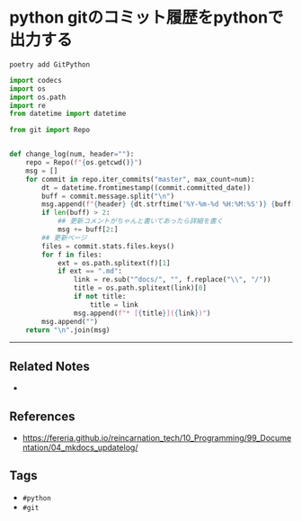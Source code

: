 # python gitのコミット履歴をpythonで出力する
`poetry add GitPython` 

```python
import codecs
import os
import os.path
import re
from datetime import datetime

from git import Repo


def change_log(num, header=""):
    repo = Repo(f"{os.getcwd()}")
    msg = []
    for commit in repo.iter_commits("master", max_count=num):
        dt = datetime.fromtimestamp((commit.committed_date))
        buff = commit.message.split("\n")
        msg.append(f"{header} {dt.strftime('%Y-%m-%d %H:%M:%S')} {buff[0]}")
        if len(buff) > 2:
            ## 更新コメントがちゃんと書いてあったら詳細を書く
            msg += buff[2:]
        ## 更新ページ
        files = commit.stats.files.keys()
        for f in files:
            ext = os.path.splitext(f)[1]
            if ext == ".md":
                link = re.sub("^docs/", "", f.replace("\\", "/"))
                title = os.path.splitext(link)[0]
                if not title:
                    title = link
                msg.append(f"* [{title}]({link})")
        msg.append("")
    return "\n".join(msg)

```

---
## Related Notes
- 

## References
- https://fereria.github.io/reincarnation_tech/10_Programming/99_Documentation/04_mkdocs_updatelog/

## Tags
- `#python` 
- `#git`